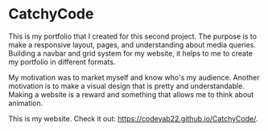 # CatchyCode

This is my portfolio that I created for this second project. The purpose is to make a responsive layout, pages, and understanding about media queries.
Building a navbar and grid system for my website, it helps to me to create my portfolio in different formats.  

My motivation was to market myself and know who's my audience. Another motivation is to make a visual design that is pretty and understandable. 
Making a website is a reward and something that allows me to think about animation.  

This is my website. Check it out: https://codeyab22.github.io/CatchyCode/.

